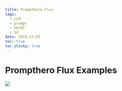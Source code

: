 ```yaml
---
title: Prompthero Flux
tags:
  - LLM
  - prompt
  - GenAI
  - 3d
date: 2024-12-03
toc: true
toc_sticky: true
---
```



# Prompthero Flux Examples

![](../_asset/2024-11-30-promptheroflux_image_1.jpg)

